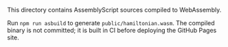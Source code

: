 This directory contains AssemblyScript sources compiled to WebAssembly.

Run `npm run asbuild` to generate `public/hamiltonian.wasm`.
The compiled binary is not committed; it is built in CI before deploying the GitHub Pages site.
